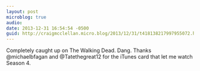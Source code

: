 ```yaml
---
layout: post
microblog: true
audio: 
date: 2013-12-31 16:54:54 -0500
guid: http://craigmcclellan.micro.blog/2013/12/31/t418138217997955072.html
---
```

Completely caught up on The Walking Dead. Dang. Thanks @michaelbfagan and @Tatethegreat12 for the iTunes card that let me watch Season 4.
